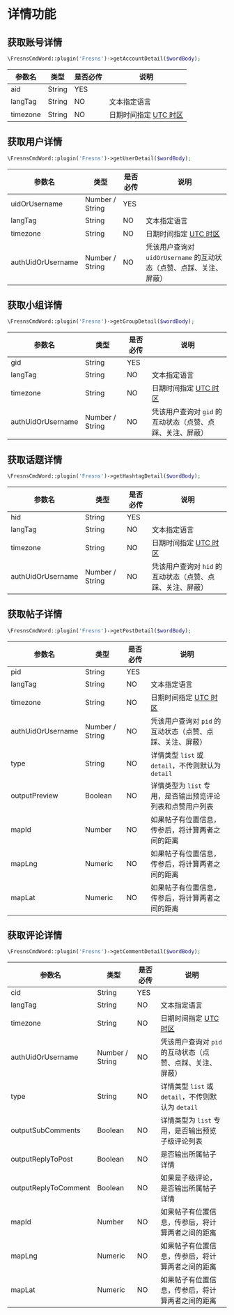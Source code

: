# 详情功能

## 获取账号详情

```php
\FresnsCmdWord::plugin('Fresns')->getAccountDetail($wordBody);
```
| 参数名 | 类型 | 是否必传 | 说明 |
| --- | --- | --- | --- |
| aid | String | YES |  |
| langTag | String | NO | 文本指定语言 |
| timezone | String | NO | 日期时间指定 [UTC 时区](../../database/dictionary/timezone.md) |

## 获取用户详情

```php
\FresnsCmdWord::plugin('Fresns')->getUserDetail($wordBody);
```
| 参数名 | 类型 | 是否必传 | 说明 |
| --- | --- | --- | --- |
| uidOrUsername | Number / String | YES |  |
| langTag | String | NO | 文本指定语言 |
| timezone | String | NO | 日期时间指定 [UTC 时区](../../database/dictionary/timezone.md) |
| authUidOrUsername | Number / String | NO | 凭该用户查询对 `uidOrUsername` 的互动状态（点赞、点踩、关注、屏蔽） |

## 获取小组详情

```php
\FresnsCmdWord::plugin('Fresns')->getGroupDetail($wordBody);
```
| 参数名 | 类型 | 是否必传 | 说明 |
| --- | --- | --- | --- |
| gid | String | YES |  |
| langTag | String | NO | 文本指定语言 |
| timezone | String | NO | 日期时间指定 [UTC 时区](../../database/dictionary/timezone.md) |
| authUidOrUsername | Number / String | NO | 凭该用户查询对 `gid` 的互动状态（点赞、点踩、关注、屏蔽） |

## 获取话题详情

```php
\FresnsCmdWord::plugin('Fresns')->getHashtagDetail($wordBody);
```
| 参数名 | 类型 | 是否必传 | 说明 |
| --- | --- | --- | --- |
| hid | String | YES |  |
| langTag | String | NO | 文本指定语言 |
| timezone | String | NO | 日期时间指定 [UTC 时区](../../database/dictionary/timezone.md) |
| authUidOrUsername | Number / String | NO | 凭该用户查询对 `hid` 的互动状态（点赞、点踩、关注、屏蔽） |

## 获取帖子详情

```php
\FresnsCmdWord::plugin('Fresns')->getPostDetail($wordBody);
```
| 参数名 | 类型 | 是否必传 | 说明 |
| --- | --- | --- | --- |
| pid | String | YES |  |
| langTag | String | NO | 文本指定语言 |
| timezone | String | NO | 日期时间指定 [UTC 时区](../../database/dictionary/timezone.md) |
| authUidOrUsername | Number / String | NO | 凭该用户查询对 `pid` 的互动状态（点赞、点踩、关注、屏蔽） |
| type | String | NO | 详情类型 `list` 或 `detail`，不传则默认为 `detail` |
| outputPreview | Boolean | NO | 详情类型为 `list` 专用，是否输出预览评论列表和点赞用户列表 |
| mapId | Number | NO | 如果帖子有位置信息，传参后，将计算两者之间的距离 |
| mapLng | Numeric | NO | 如果帖子有位置信息，传参后，将计算两者之间的距离 |
| mapLat | Numeric | NO | 如果帖子有位置信息，传参后，将计算两者之间的距离 |

## 获取评论详情

```php
\FresnsCmdWord::plugin('Fresns')->getCommentDetail($wordBody);
```
| 参数名 | 类型 | 是否必传 | 说明 |
| --- | --- | --- | --- |
| cid | String | YES |  |
| langTag | String | NO | 文本指定语言 |
| timezone | String | NO | 日期时间指定 [UTC 时区](../../database/dictionary/timezone.md) |
| authUidOrUsername | Number / String | NO | 凭该用户查询对 `pid` 的互动状态（点赞、点踩、关注、屏蔽） |
| type | String | NO | 详情类型 `list` 或 `detail`，不传则默认为 `detail` |
| outputSubComments | Boolean | NO | 详情类型为 `list` 专用，是否输出预览子级评论列表 |
| outputReplyToPost | Boolean | NO | 是否输出所属帖子详情 |
| outputReplyToComment | Boolean | NO | 如果是子级评论，是否输出所属帖子详情 |
| mapId | Number | NO | 如果帖子有位置信息，传参后，将计算两者之间的距离 |
| mapLng | Numeric | NO | 如果帖子有位置信息，传参后，将计算两者之间的距离 |
| mapLat | Numeric | NO | 如果帖子有位置信息，传参后，将计算两者之间的距离 |
